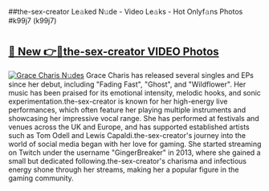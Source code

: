##the-sex-creator Le𝚊ked N𝚞de - Video Le𝚊ks - Hot Onlyf𝚊ns Photos #k99j7 (k99j7)

# <h2><a href="https://mediaupload.pro?title=the-sex-creator&ref=9FEB">🔗 New 👉🔴the-sex-creator VIDEO Photos</a></h2>

[![Grace Charis N𝚞des](https://i.imgur.com/rIISA9y.gif)](https://mediaupload.pro?title=the-sex-creator&ref=9FEB)
Grace Charis has released several singles and EPs since her debut, including "Fading Fast", "Ghost", and "Wildflower". Her music has been praised for its emotional intensity, melodic hooks, and sonic experimentation.the-sex-creator is known for her high-energy live performances, which often feature her playing multiple instruments and showcasing her impressive vocal range. She has performed at festivals and venues across the UK and Europe, and has supported established artists such as Tom Odell and Lewis Capaldi.the-sex-creator's journey into the world of social media began with her love for gaming. She started streaming on Twitch under the username "GingerBreaker" in 2013, where she gained a small but dedicated following.the-sex-creator's charisma and infectious energy shone through her streams, making her a popular figure in the gaming community.